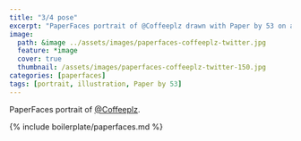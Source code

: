 ```yaml
---
title: "3/4 pose"
excerpt: "PaperFaces portrait of @Coffeeplz drawn with Paper by 53 on an iPad."
image: 
  path: &image ../assets/images/paperfaces-coffeeplz-twitter.jpg 
  feature: *image
  cover: true
  thumbnail: /assets/images/paperfaces-coffeeplz-twitter-150.jpg
categories: [paperfaces]
tags: [portrait, illustration, Paper by 53]
---
```


PaperFaces portrait of [@Coffeeplz](https://twitter.com/Coffeeplz).

{% include boilerplate/paperfaces.md %}
